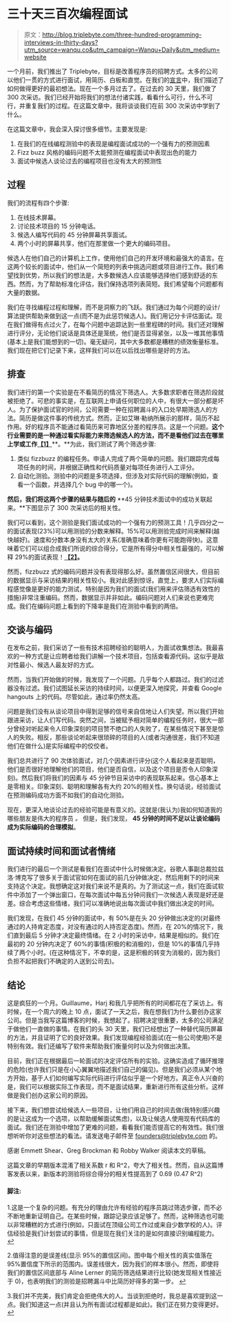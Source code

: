 # 三十天三百次编程面试

> 原文：<http://blog.triplebyte.com/three-hundred-programming-interviews-in-thirty-days?utm_source=wanqu.co&utm_campaign=Wanqu+Daily&utm_medium=website>

一个月前，我们推出了 Triplebyte，目标是改善程序员的招聘方式。太多的公司以他们一贯的方式进行面试，用简历、白板和直觉。在我们的[宣言](https://triplebyte.com/manifesto)中，我们描述了如何做得更好的最初想法。现在一个多月过去了。在过去的 30 天里，我们做了 300 次采访。我们已经开始将我们的想法付诸实践，看看什么可行，什么不可行，并重复我们的过程。在这篇文章中，我将谈谈我们在前 300 次采访中学到了什么。

在这篇文章中，我会深入探讨很多细节。主要发现是:

1.  在我们的在线编程测验中的表现是编程面试成功的一个强有力的预测因素
2.  Fizz buzz 风格的编码问题不太能预测在编程面试中表现出色的能力
3.  面试中候选人谈论过去的编程项目也没有太大的预测性

## 过程

我们的流程有四个步骤:

1.  在线技术屏幕。
2.  讨论技术项目的 15 分钟电话。
3.  候选人编写代码的 45 分钟屏幕共享面试。
4.  两个小时的屏幕共享，他们在那里做一个更大的编码项目。

候选人在他们自己的计算机上工作，使用他们自己的开发环境和最强大的语言。在这两个较长的面试中，他们从一个简短的列表中挑选问题或项目进行工作。我们希望找到优势，所以我们的想法是，大多数候选人应该能够选择他们感到舒适的东西。然而，为了帮助标准化评估，我们保持选项列表简短。我们希望每个问题都有大量的数据。

我们在寻找编程过程和理解，而不是洞察力的飞跃。我们通过为每个问题的设计/算法提供帮助来做到这一点(而不是为此惩罚候选人)。我们用记分卡评估面试。现在我们做得有点过火了，在每个问题中追踪达到一些里程碑的时间。我们还对理解进行评分，无论他们说话是具体还是笼统，他们是否显得紧张，以及一堆其他事情(基本上是我们能想到的一切)。毫无疑问，其中大多数都是糟糕的绩效衡量标准。我们现在把它们记录下来，这样我们可以在以后找出哪些是好的方法。

## 排查

我们进行的第一个实验是在不看简历的情况下筛选人。大多数求职者在筛选阶段就被拒绝了。可悲的事实是，在互联网上申请任何职位的人中，有很大一部分都是坏人。为了保护面试官的时间，公司需要一种在招聘漏斗的入口处早期筛选人的方法。简历是做这件事的传统方式。然而，正如艾琳·勒纳所展示的那样，简历不起作用。好的程序员不能通过看简历来可靠地区分差的程序员。这是一个问题。**这个行业需要的是一种通过看实际能力来筛选候选人的方法，而不是看他们过去在哪里上学或工作**[**【1】**](#)**。**为此，我们测试了两个筛选步骤:

1.  类似 fizzbuzz 的编程任务。申请人完成了两个简单的问题。我们跟踪完成每项任务的时间，并根据正确性和代码质量对每项任务进行人工评分。
2.  自动化测验。测验中的问题是多项选择，但涉及对实际代码的理解(例如，查看一个函数，并选择几个 bug 中的哪一个)。

**然后，我们将这两个步骤的结果与随后的** **45 分钟技术面试中的成功关联起来。**下图显示了 300 次采访后的相关性。



我们可以看到，这个测验是我们面试成功的一个强有力的预测工具！几乎四分之一的面试表现(23%)可以用测验的分数来解释。15%可以用测验完成时间来解释(越快越好)。速度和分数本身没有太大的关系(准确意味着你更有可能跑得快)。这意味着它们可以组合成我们所说的综合得分，它是所有得分中相关性最强的，可以解释 29%的面试表现！[**【2】**](#)**。**

然而，fizzbuzz 式的编码问题并没有表现得那么好。虽然置信区间很大，但目前的数据显示与采访结果的相关性较小。我对此感到惊讶。直觉上，要求人们实际编程感觉像是更好的能力测试，特别是因为我们的面试(我们用来评估筛选有效性的措施)非常注重编码。然而，数据显示并非如此。编码问题对人们来说也更难完成。我们在编码问题上看到的下降率是我们在测验中看到的两倍。

## 交谈与编码

在发布之前，我们采访了一些有技术招聘经验的聪明人，为面试收集想法。我最喜欢的一种方式是让应聘者给我们讲解一个技术项目，包括查看源代码。这似乎是敌对性最小、候选人最友好的方式。

然而，当我们开始做的时候，我发现了一个问题。几乎每个人都路过。我们的过滤器没有过滤。我们试图延长采访的持续时间，以便更深入地探究，并查看 Google hangouts 上的代码。尽管如此，通过率仍然太高。

问题是我们没有从谈论项目中得到足够的信号来自信地让人们失望。所以我们开始跟进采访，让人们写代码。突然之间，当被赋予相对简单的编程任务时，很大一部分曾经对听起来令人印象深刻的项目赞不绝口的人失败了，在某些情况下甚至是惊人的失败。相反，那些谈论听起来很琐碎的项目的人(或者沟通很差，我们不知道他们在做什么)是实际编程中的佼佼者。

我们总共进行了 90 次体验面试，对几个因素进行评分(这个人看起来是否聪明，他们是否很好地理解他们的项目，他们是否自信，以及这个项目是否令人印象深刻)。然后我们将我们的因素与 45 分钟节目采访中的表现联系起来。信心基本上是零相关。印象深刻、聪明和理解各有大约 20%的相关性。换句话说，经验面试在预测编码成功方面不如我们的自动化测验。

现在，更深入地谈论过去的经验可能是有意义的。这就是(我认为)我如何知道我的哪些朋友是伟大的程序员 _。_ 但是，我们发现， **45 分钟的时间不足以让谈论编码成为实际编码的合理模拟**。

## 面试持续时间和面试者情绪

我们进行的最后一个测试是看我们在面试中什么时候做决定。谷歌人事副总裁拉兹洛·博克写了很多关于面试官如何在面试的前几分钟做决定，然后用剩下的时间来支持这个决定。我想确定这对我们来说不是真的。为了测试这一点，我们在面试软件中添加了一个弹出窗口，在每次面试中每五分钟问我们一次候选人表现是好还是差。综合考虑这些情绪，我们可以准确地说出每次面试中我们做出决定的时间。

我们发现，在我们 45 分钟的面试中，有 50%是在头 20 分钟做出决定的(对最终通过的人持肯定态度，对没有通过的人持否定态度)。然而，在 20%的情况下，我们直到最后 5 分钟才决定最终情绪。在 2 小时的采访中，结果是相似的。我们在最初的 20 分钟内决定了 60%的事情(积极的和消极的)，但是 10%的事情几乎持续了两个小时。(在这种情况下，不幸的是，这是积极的转变为消极的，因为我们负担不起把我们不确定的人送到公司去)。

## 结论

这是疯狂的一个月。Guillaume，Harj 和我几乎把所有的时间都花在了采访上。有时候，在一个周六的晚上 10 点，面试了一天之后，我在想我们为什么要创办这家公司。但是当我写这篇博客的时候，我想起了。招聘决定很重要，太多的公司满足于做他们一直做的事情。在我们的头 30 天里，我们已经想出了一种替代简历屏幕的方法，并且证明了它的良好效果。我们发现编程经验面试(在一些公司使用)不是特别有效。我们还编写了软件来帮助我们衡量何时以及为何做出决策。

目前，我们正在根据最后一轮面试的决定评估所有的实验。这确实造成了循环推理的危险(也许我们只是在小心翼翼地描述我们自己的偏见)。但是我们必须从某个地方开始，基于人们如何编写实际代码进行评估似乎是一个好地方。真正令人兴奋的是，我们可以根据实际工作表现，而不是面试结果，重新进行所有这些分析。这样做是我们创办这家公司的原因。

接下来，我们想尝试给候选人一些项目，让他们用自己的时间去做(我特别感兴趣的是让这成为一个选项，以帮助缓解面试焦虑)，以及让候选人使用现有代码库的面试。我们还在测验中增加了更难的问题，看看我们能否提高它的有效性。我们很想听听你对这些想法的看法。请发送电子邮件至 founders@triplebyte.com 的。

感谢 Emmett Shear、Greg Brockman 和 Robby Walker 阅读本文的草稿。

这篇文章的早期版本混淆了相关系数 r 和 R^2，夸大了相关性。然而，自从这篇博客发表以来，新版本的测验将综合得分的相关性提高到了 0.69 (0.47 R^2)

#### 脚注:

1.这是一个复杂的问题。有充分的理由允许有经验的程序员跳过筛选步骤，而不必不断地重新证明自己。在某些时候，跟踪记录应该足够了。然而，这种筛选也可能以非常糟糕的方式进行(例如，只面试在顶级公司工作过或来自少数学校的人)。评估经验是我们计划尝试的事情，但是现在我们关注的是如何直接识别编程能力。 [↩](#)

2.值得注意的是误差线(显示 95%的置信区间)。图中每个相关性的真实值落在 95%置信度下所示的范围内。误差线很大，因为我们的样本很小。然而，即使将我们的置信区间底部与 Aline Lerner 的简历筛选结果进行比较(她发现相关性接近于 0)，也表明我们的测验是招聘漏斗中比简历好得多的第一步。 [↩](#)

3.我们并不完美，我们肯定会拒绝伟大的人。当谈到拒绝时，我总是喜欢提到这一点。我们知道这一点(并且认为所有面试过程都是如此)。我们正在努力变得更好。 [↩](#)

